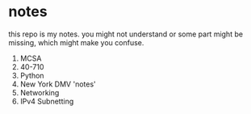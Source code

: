 # notes
this repo is my notes. you might not understand or some part might be missing, which might make you confuse.

1. MCSA
  1. 40-710
2. Python
3. New York DMV 'notes'
4. Networking
  1. IPv4 Subnetting
